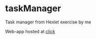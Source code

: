 # taskManager
Task manager from Hexlet exercise by me

Web-app hosted at [click](https://smaywhatisyourname2020.github.io/taskManager/)
